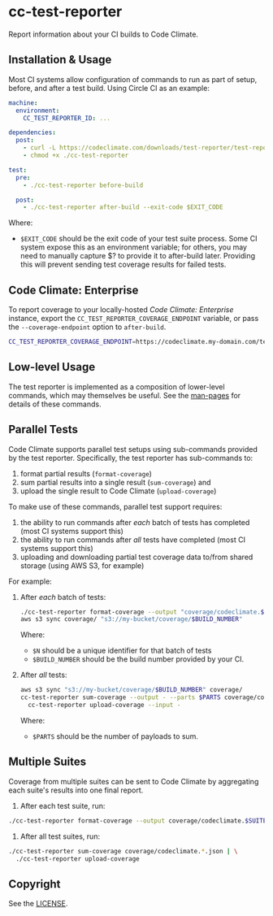 # cc-test-reporter

Report information about your CI builds to Code Climate.

## Installation & Usage

Most CI systems allow configuration of commands to run as part of setup, before,
and after a test build. Using Circle CI as an example:

```yaml
machine:
  environment:
    CC_TEST_REPORTER_ID: ...

dependencies:
  post:
    - curl -L https://codeclimate.com/downloads/test-reporter/test-reporter-latest-linux-amd64 > ./cc-test-reporter
    - chmod +x ./cc-test-reporter

test:
  pre:
    - ./cc-test-reporter before-build

  post:
    - ./cc-test-reporter after-build --exit-code $EXIT_CODE
```

  Where:

  - `$EXIT_CODE` should be the exit code of your test suite process. Some CI
     system expose this as an environment variable; for others, you may need
     to manually capture $? to provide it to after-build later. Providing this
     will prevent sending test coverage results for failed tests.

## Code Climate: Enterprise

To report coverage to your locally-hosted *Code Climate: Enterprise* instance,
export the `CC_TEST_REPORTER_COVERAGE_ENDPOINT` variable, or pass the
`--coverage-endpoint` option to `after-build`.

```sh
CC_TEST_REPORTER_COVERAGE_ENDPOINT=https://codeclimate.my-domain.com/test_reports
```

## Low-level Usage

The test reporter is implemented as a composition of lower-level commands, which
may themselves be useful. See the [man-pages](man) for details of these
commands.

## Parallel Tests

Code Climate supports parallel test setups using sub-commands provided by the
test reporter.  Specifically, the test reporter has sub-commands to:

1. format partial results (`format-coverage`)
1. sum partial results into a single result (`sum-coverage`) and
1. upload the single result to Code Climate (`upload-coverage`)

To make use of these commands, parallel test support requires:

1. the ability to run commands after *each* batch of tests has completed (most CI systems support this)
1. the ability to run commands after *all* tests have completed (most CI systems support this)
1. uploading and downloading partial test coverage data to/from shared storage
(using AWS S3, for example)

For example:

1. After *each* batch of tests:

   ```sh
   ./cc-test-reporter format-coverage --output "coverage/codeclimate.$N.json"
   aws s3 sync coverage/ "s3://my-bucket/coverage/$BUILD_NUMBER"
   ```

   Where:

   - `$N` should be a unique identifier for that batch of tests
   - `$BUILD_NUMBER` should be the build number provided by your CI.

1. After *all* tests:

   ```sh
   aws s3 sync "s3://my-bucket/coverage/$BUILD_NUMBER" coverage/
   cc-test-reporter sum-coverage --output - --parts $PARTS coverage/codeclimate.*.json | \
     cc-test-reporter upload-coverage --input -
   ```

   Where:

   - `$PARTS` should be the number of payloads to sum.

## Multiple Suites

Coverage from multiple suites can be sent to Code Climate by aggregating each
suite's results into one final report.

1. After each test suite, run:

  ```sh
  ./cc-test-reporter format-coverage --output coverage/codeclimate.$SUITE.json
  ```

1. After all test suites, run:

  ```sh
  ./cc-test-reporter sum-coverage coverage/codeclimate.*.json | \
    ./cc-test-reporter upload-coverage
  ```

## Copyright

See the [LICENSE](LICENSE).
